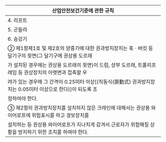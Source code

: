 | 산업안전보건기준에 관한 규칙 |
| --- |
| 4. 리프트 |
| 5. 곤돌라 |
| 6. 승강기 |
| ② 제1항제1호 및 제2호의 양중기에 대한 권과방지장치는 훅ㆍ버킷 등 달기구의 윗면(그 달기구에 권상용 도르래 |
| 가 설치된 경우에는 권상용 도르래의 윗면)이 드럼, 상부 도르래, 트롤리프레임 등 권상장치의 아랫면과 접촉할 우 |
| 려가 있는 경우에 그 간격이 0.25미터 이상[(직동식(直動式) 권과방지장치는 0.05미터 이상으로 한다)]이 되도록 조 |
| 정하여야 한다. |
| ③ 제2항의 권과방지장치를 설치하지 않은 크레인에 대해서는 권상용 와이어로프에 위험표시를 하고 경보장치를 |
| 설치하는 등 권상용 와이어로프가 지나치게 감겨서 근로자가 위험해질 상황을 방지하기 위한 조치를 하여야 한다. |